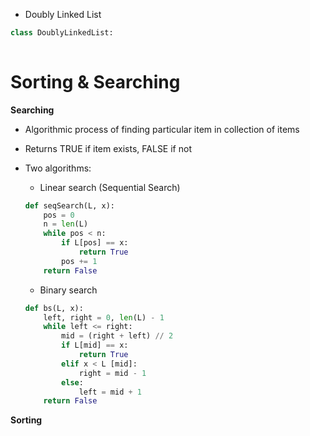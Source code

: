 - Doubly Linked List

```python
class DoublyLinkedList:
    
```



# Sorting & Searching

**Searching**

- Algorithmic process of finding particular item in collection of items

- Returns TRUE if item exists, FALSE if not

- Two algorithms:

  - Linear search (Sequential Search)

  ```python 
  def seqSearch(L, x):
      pos = 0
      n = len(L)
      while pos < n:
          if L[pos] == x:
              return True
          pos += 1
      return False
  
  ```

  - Binary search

  ```python
  def bs(L, x):
      left, right = 0, len(L) - 1
      while left <= right:
          mid = (right + left) // 2
          if L[mid] == x:
              return True
          elif x < L [mid]:
              right = mid - 1
          else:
              left = mid + 1
      return False
  ```

  



**Sorting**

